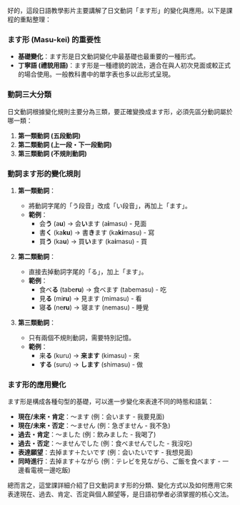 
好的，這段日語教學影片主要講解了日文動詞「ます形」的變化與應用。以下是課程的重點整理：

### **ます形 (Masu-kei) 的重要性**

*   **基礎變化**：ます形是日文動詞變化中最基礎也最重要的一種形式。
*   **丁寧語 (禮貌用語)**：ます形是一種禮貌的說法，適合在與人初次見面或較正式的場合使用。一般教科書中的單字表也多以此形式呈現。

### **動詞三大分類**

日文動詞根據變化規則主要分為三類，要正確變換成ます形，必須先區分動詞屬於哪一類：

1.  **第一類動詞 (五段動詞)**
2.  **第二類動詞 (上一段・下一段動詞)**
3.  **第三類動詞 (不規則動詞)**

### **動詞ます形的變化規則**

1.  **第一類動詞**：
    *   將動詞字尾的「う段音」改成「い段音」，再加上「ます」。
    *   **範例**：
        *   会**う** (a**u**) → 会**い**ます (a**i**masu) - 見面
        *   書**く** (ka**ku**) → 書**き**ます (ka**ki**masu) - 寫
        *   買**う** (ka**u**) → 買**い**ます (ka**i**masu) - 買

2.  **第二類動詞**：
    *   直接去掉動詞字尾的「る」，加上「ます」。
    *   **範例**：
        *   食べ**る** (tabe**ru**) → 食べます (tabemasu) - 吃
        *   見**る** (mi**ru**) → 見ます (mimasu) - 看
        *   寝**る** (ne**ru**) → 寝ます (nemasu) - 睡覺

3.  **第三類動詞**：
    *   只有兩個不規則動詞，需要特別記憶。
    *   **範例**：
        *   来**る** (kuru) → **来ます** (kimasu) - 來
        *   **する** (suru) → **します** (shimasu) - 做

### **ます形的應用變化**

ます形是構成各種句型的基礎，可以進一步變化來表達不同的時態和語氣：

*   **現在/未來・肯定**：～ます (例：会います - 我要見面)
*   **現在/未來・否定**：～ません (例：急ぎません - 我不急)
*   **過去・肯定**：～ました (例：飲みました - 我喝了)
*   **過去・否定**：～ませんでした (例：食べませんでした - 我沒吃)
*   **表達願望**：去掉ます＋たいです (例：会いたいです - 我想見面)
*   **同時進行**：去掉ます＋ながら (例：テレビを見ながら、ご飯を食べます - 一邊看電視一邊吃飯)

總而言之，這堂課詳細介紹了日文動詞ます形的分類、變化方式以及如何應用它來表達現在、過去、肯定、否定與個人願望等，是日語初學者必須掌握的核心文法。
